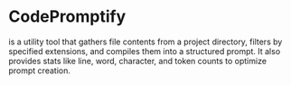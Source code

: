 # CodePromptify
is a utility tool that gathers file contents from a project directory, filters by specified extensions, and compiles them into a structured prompt. It also provides stats like line, word, character, and token counts to optimize prompt creation.
